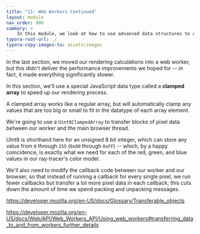 ```yaml
---
title: "11: Web Workers Continued"
layout: module
nav_order: 900
summary: >
    In this module, we look at how to use advanced data structures to optimise the performance of our web workers.
typora-root-url: ./
typora-copy-images-to: assets\images
---
```


In the last section, we moved our rendering calculations into a web worker, but this didn't deliver the performance improvements we hoped for -- in fact, it made everything significantly slower.

In this section, we'll use a special JavaScript data type called a **clamped array** to speed up our rendering process.

A clamped array works like a regular array, but will automatically clamp any values that are too big or small to fit in the datatype of each array element.

We're going to use a `Uint8ClampedArray` to transfer blocks of pixel data between our worker and the main browser thread.

UInt8 is shorthand here for an unsigned 8 bit integer, which can store any value from `0` through `255` (`0x00` through `0xFF`) -- which, by a happy coincidence, is exactly what we need for each of the red, green, and blue values in our ray-tracer's color model.

We'll also need to modify the callback code between our worker and our browser, so that instead of running a callback for every single pixel, we run fewer callbacks but transfer a lot more pixel data in each callback; this cuts down the amount of time we spend packing and unpacking messages.









https://developer.mozilla.org/en-US/docs/Glossary/Transferable_objects



https://developer.mozilla.org/en-US/docs/Web/API/Web_Workers_API/Using_web_workers#transferring_data_to_and_from_workers_further_details
